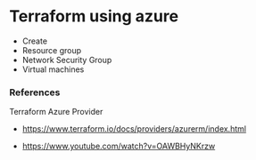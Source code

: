 # Terraform using azure

 - Create 
  - Resource group
  - Network Security Group
  - Virtual machines

### References

Terraform Azure Provider
- https://www.terraform.io/docs/providers/azurerm/index.html

- https://www.youtube.com/watch?v=OAWBHyNKrzw
